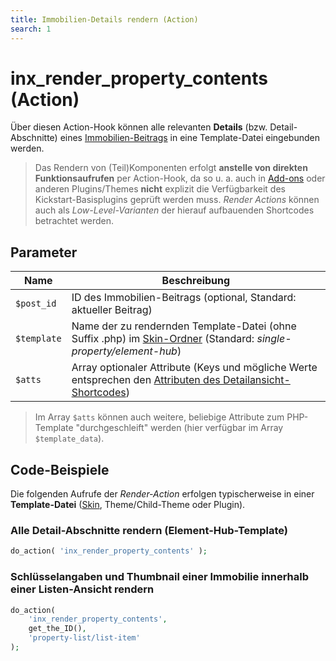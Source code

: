 ```yaml
---
title: Immobilien-Details rendern (Action)
search: 1
---
```


# inx_render_property_contents (Action)

Über diesen Action-Hook können alle relevanten **Details** (bzw. Detail-Abschnitte) eines [Immobilien-Beitrags](../beitragsarten-taxonomien.html) in eine Template-Datei eingebunden werden.

> Das Rendern von (Teil)Komponenten erfolgt **anstelle von direkten Funktionsaufrufen** per Action-Hook, da so u. a. auch in [Add-ons](../add-ons.html) oder anderen Plugins/Themes **nicht** explizit die Verfügbarkeit des Kickstart-Basisplugins geprüft werden muss. <i>Render Actions</i> können auch als <i>Low-Level-Varianten</i> der hierauf aufbauenden Shortcodes betrachtet werden.

## Parameter

| Name | Beschreibung |
| ---- | ------------ |
| `$post_id` | ID des Immobilien-Beitrags (optional, Standard: aktueller Beitrag) |
| `$template` | Name der zu rendernden Template-Datei (ohne Suffix .php) im [Skin-Ordner](../anpassung-erweiterung/skins.html#Ordner) (Standard: *single-property/element-hub*) |
| `$atts` | Array optionaler Attribute (Keys und mögliche Werte entsprechen den [Attributen des Detailansicht-Shortcodes](../komponenten/detailansicht.html#Attribute)) |

> Im Array `$atts` können auch weitere, beliebige Attribute zum PHP-Template "durchgeschleift" werden (hier verfügbar im Array `$template_data`).

## Code-Beispiele

Die folgenden Aufrufe der <i>Render-Action</i> erfolgen typischerweise in einer **Template-Datei** ([Skin](../anpassung-erweiterung/skins.html), Theme/Child-Theme oder Plugin).

### Alle Detail-Abschnitte rendern (Element-Hub-Template)

```php
do_action( 'inx_render_property_contents' );
```

### Schlüsselangaben und Thumbnail einer Immobilie innerhalb einer Listen-Ansicht rendern

```php
do_action(
	'inx_render_property_contents',
	get_the_ID(),
	'property-list/list-item'
);
```